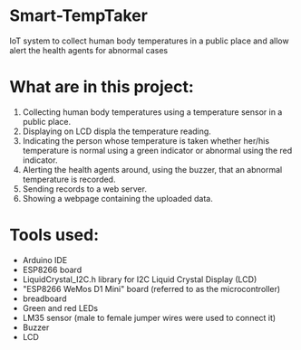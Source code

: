# Smart-TempTaker
IoT system to collect human body temperatures in a public place and allow alert the health agents for abnormal cases

# What are in this project:
1. Collecting human body temperatures using a temperature sensor in a public place.
2. Displaying on LCD displa the temperature reading.
3. Indicating the person whose temperature is taken whether her/his temperature is normal using a green indicator or abnormal using the red indicator.
4. Alerting the health agents around, using the buzzer, that an abnormal temperature is recorded.
5. Sending records to a web server.
6. Showing a webpage containing the uploaded data.

# Tools used:
- Arduino IDE
- ESP8266 board
- LiquidCrystal_I2C.h library for I2C Liquid Crystal Display (LCD)
- "ESP8266 WeMos D1 Mini" board (referred to as the microcontroller)
- breadboard
- Green and red LEDs
- LM35 sensor (male to female jumper wires were used to connect it)
- Buzzer
- LCD
